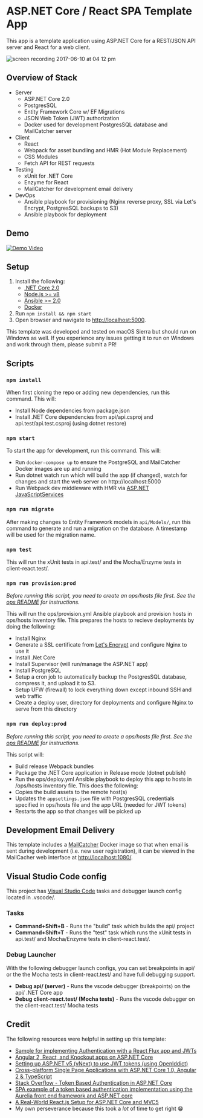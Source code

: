 # ASP.NET Core / React SPA Template App

This app is a template application using ASP.NET Core for a REST/JSON API server and React for a web client.

![screen recording 2017-06-10 at 04 12 pm](https://user-images.githubusercontent.com/759811/27006360-bd3b8152-4df7-11e7-9011-f22204abe4d5.gif)

## Overview of Stack
- Server
  - ASP.NET Core 2.0
  - PostgresSQL
  - Entity Framework Core w/ EF Migrations
  - JSON Web Token (JWT) authorization
  - Docker used for development PostgresSQL database and MailCatcher server
- Client
  - React
  - Webpack for asset bundling and HMR (Hot Module Replacement)
  - CSS Modules
  - Fetch API for REST requests
- Testing
  - xUnit for .NET Core
  - Enzyme for React
  - MailCatcher for development email delivery
- DevOps
  - Ansible playbook for provisioning (Nginx reverse proxy, SSL via Let's Encrypt, PostgresSQL backups to S3)
  - Ansible playbook for deployment

## Demo

[![Demo Video](https://cloud.githubusercontent.com/assets/759811/26319096/4075a7e2-3ee3-11e7-8017-26df7b278b27.png)](https://www.youtube.com/watch?v=xh5plRGg3Nc)

## Setup

1. Install the following:
   - [.NET Core 2.0](https://www.microsoft.com/net/core)
   - [Node.js >= v8](https://nodejs.org/en/download/)
   - [Ansible >= 2.0](http://docs.ansible.com/ansible/intro_installation.html)
   - [Docker](https://docs.docker.com/engine/installation/)
2. Run `npm install && npm start`
3. Open browser and navigate to [http://localhost:5000](http://localhost:5000).

This template was developed and tested on macOS Sierra but should run on Windows as well.  If you experience any issues getting it to run on Windows and work through them, please submit a PR!

## Scripts

### `npm install`

When first cloning the repo or adding new dependencies, run this command.  This will:

- Install Node dependencies from package.json
- Install .NET Core dependencies from api/api.csproj and api.test/api.test.csproj (using dotnet restore)

### `npm start`

To start the app for development, run this command.  This will:

- Run `docker-compose up` to ensure the PostgreSQL and MailCatcher Docker images are up and running
- Run dotnet watch run which will build the app (if changed), watch for changes and start the web server on http://localhost:5000
- Run Webpack dev middleware with HMR via [ASP.NET JavaScriptServices](https://github.com/aspnet/JavaScriptServices)

### `npm run migrate`

After making changes to Entity Framework models in `api/Models/`, run this command to generate and run a migration on the database.  A timestamp will be used for the migration name.

### `npm test`

This will run the xUnit tests in api.test/ and the Mocha/Enzyme tests in client-react.test/.

### `npm run provision:prod`

 _Before running this script, you need to create an ops/hosts file first.  See the [ops README](ops/) for instructions._

 This will run the ops/provision.yml Ansible playbook and provision hosts in ops/hosts inventory file.  This prepares the hosts to recieve deployments by doing the following:
  - Install Nginx
  - Generate a SSL certificate from [Let's Encrypt](https://letsencrypt.org/) and configure Nginx to use it
  - Install .Net Core
  - Install Supervisor (will run/manage the ASP.NET app)
  - Install PostgreSQL
  - Setup a cron job to automatically backup the PostgresSQL database, compress it, and upload it to S3.
  - Setup UFW (firewall) to lock everything down except inbound SSH and web traffic
  - Create a deploy user, directory for deployments and configure Nginx to serve from this directory

### `npm run deploy:prod`

_Before running this script, you need to create a ops/hosts file first.  See the [ops README](ops/) for instructions._

This script will:
 - Build release Webpack bundles
 - Package the .NET Core application in Release mode (dotnet publish)
 - Run the ops/deploy.yml Ansible playbook to deploy this app to hosts in /ops/hosts inventory file.  This does the following:
  - Copies the build assets to the remote host(s)
  - Updates the `appsettings.json` file with PostgresSQL credentials specified in ops/hosts file and the app URL (needed for JWT tokens)
  - Restarts the app so that changes will be picked up

## Development Email Delivery

This template includes a [MailCatcher](https://mailcatcher.me/) Docker image so that when email is sent during development (i.e. new user registration), it can be viewed
in the MailCacher web interface at [http://localhost:1080/](http://localhost:1080/).

## Visual Studio Code config

This project has [Visual Studio Code](https://code.visualstudio.com/) tasks and debugger launch config located in .vscode/.

### Tasks

- **Command+Shift+B** - Runs the "build" task which builds the api/ project
- **Command+Shift+T** - Runs the "test" task which runs the xUnit tests in api.test/ and Mocha/Enzyme tests in client-react.test/.

### Debug Launcher

With the following debugger launch configs, you can set breakpoints in api/ or the the Mocha tests in client-react.test/ and have full debugging support.

- **Debug api/ (server)** - Runs the vscode debugger (breakpoints) on the api/ .NET Core app
- **Debug client-react.test/ (Mocha tests)** - Runs the vscode debugger on the client-react.test/ Mocha tests

## Credit

The following resources were helpful in setting up this template:

- [Sample for implementing Authentication with a React Flux app and JWTs](https://github.com/auth0-blog/react-flux-jwt-authentication-sample)
- [Angular 2, React, and Knockout apps on ASP.NET Core](http://blog.stevensanderson.com/2016/05/02/angular2-react-knockout-apps-on-aspnet-core/)
- [Setting up ASP.NET v5 (vNext) to use JWT tokens (using OpenIddict)](http://capesean.co.za/blog/asp-net-5-jwt-tokens/)
- [Cross-platform Single Page Applications with ASP.NET Core 1.0, Angular 2 & TypeScript](https://chsakell.com/2016/01/01/cross-platform-single-page-applications-with-asp-net-5-angular-2-typescript/)
- [Stack Overflow - Token Based Authentication in ASP.NET Core](http://stackoverflow.com/questions/30546542/token-based-authentication-in-asp-net-core-refreshed)
- [SPA example of a token based authentication implementation using the Aurelia front end framework and ASP.NET core]( https://github.com/alexandre-spieser/AureliaAspNetCoreAuth)
- [A Real-World React.js Setup for ASP.NET Core and MVC5](https://www.simple-talk.com/dotnet/asp-net/a-real-world-react-js-setup-for-asp-net-core-and-mvc)
- My own perseverance because this took a _lot_ of time to get right 😁
